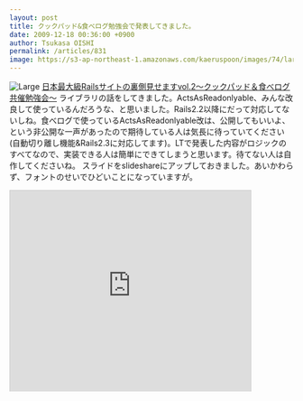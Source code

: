 ```yaml
---
layout: post
title: クックパッド&食べログ勉強会で発表してきました。
date: 2009-12-18 00:36:00 +0900
author: Tsukasa OISHI
permalink: /articles/831
image: https://s3-ap-northeast-1.amazonaws.com/kaeruspoon/images/74/large.JPG?1300879656
---
```


![Large](https://s3-ap-northeast-1.amazonaws.com/kaeruspoon/images/74/large.JPG?1300879656)
 [日本最大級Railsサイトの裏側見せますvol.2～クックパッド＆食べログ共催勉強会～](http://techlife.cookpad.com/2009/12/02/rails-semina/)
ライブラリの話をしてきました。ActsAsReadonlyable、みんな改良して使っているんだろうな、と思いました。Rails2.2以降にだって対応してないしね。食べログで使っているActsAsReadonlyable改は、公開してもいいよ、という非公開な一声があったので期待している人は気長に待っていてください(自動切り離し機能&Rails2.3に対応してます)。LTで発表した内容がロジックのすべてなので、実装できる人は簡単にできてしまうと思います。待てない人は自作してくださいね。
スライドをslideshareにアップしておきました。あいかわらず、フォントのせいでひどいことになっていますが。

<iframe src="https://www.slideshare.net/slideshow/embed_code/2737315" width="427" height="356" frameborder="0" marginwidth="0" marginheight="0" scrolling="no" style="border:1px solid #CCC;border-width:1px 1px 0;margin-bottom:5px" allowfullscreen webkitallowfullscreen mozallowfullscreen></iframe>

